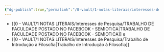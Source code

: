 ```yaml
---
{"dg-publish":true,"permalink":"/0-vault/1-notas-literais/interesses-de-pesquisa/trabalhos-de-faculdade/","dgHomeLink":true,"dgShowLocalGraph":true,"dgShowFileTree":true,"dgEnableSearch":true}
---
```


- [[0 - VAULT/1 NOTAS LITERAIS/Interesses de Pesquisa/TRABALHO DE FACULDADE POSTADO NO  FACEBOOK - SEMIOTICA\|TRABALHO DE FACULDADE POSTADO NO  FACEBOOK - SEMIOTICA]] e 
- [[0 - VAULT/1 NOTAS LITERAIS/Interesses de Pesquisa/Trabalho de Introdução à Filosofia\|Trabalho de Introdução à Filosofia]]
